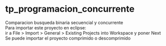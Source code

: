 # tp_programacion_concurrente
Comparacion busqueda binaria secuencial y concurrente
<br>
Para importar este proyecto en eclipse:
<br>
ir a File > Import > General > Existing Projects into Workspace y poner Next
<br>
Se puede importar el proyecto comprimido o descomprimido 

